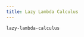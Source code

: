 ```yaml
---
title: Lazy Lambda Calculus
---
```


```{.unwrap pipe="./root/data/scripts/git2md.sh"}
lazy-lambda-calculus
```
